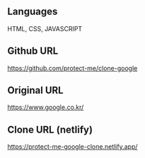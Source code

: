 ## Languages
HTML, CSS, JAVASCRIPT

## Github URL
https://github.com/protect-me/clone-google

## Original URL
https://www.google.co.kr/

## Clone URL (netlify)
https://protect-me-google-clone.netlify.app/
